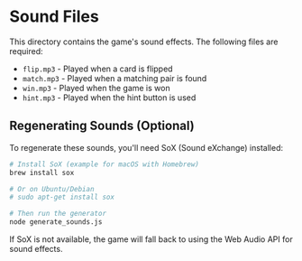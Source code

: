 # Sound Files

This directory contains the game's sound effects. The following files are required:

- `flip.mp3` - Played when a card is flipped
- `match.mp3` - Played when a matching pair is found
- `win.mp3` - Played when the game is won
- `hint.mp3` - Played when the hint button is used

## Regenerating Sounds (Optional)

To regenerate these sounds, you'll need SoX (Sound eXchange) installed:

```bash
# Install SoX (example for macOS with Homebrew)
brew install sox

# Or on Ubuntu/Debian
# sudo apt-get install sox

# Then run the generator
node generate_sounds.js
```

If SoX is not available, the game will fall back to using the Web Audio API for sound effects.
